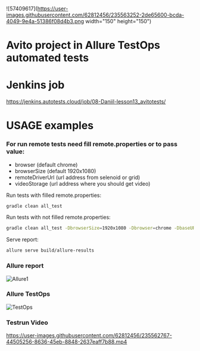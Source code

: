 ![57409617](https://user-images.githubusercontent.com/62812456/235563252-2de65600-bcda-4049-9e4a-51386f08d4b3.png width="150" height="150")


# Avito project in Allure TestOps automated tests

# Jenkins job
https://jenkins.autotests.cloud/job/08-Daniil-lesson13_avitotests/

# USAGE examples

### For run remote tests need fill remote.properties or to pass value:

* browser (default chrome)
* browserSize (default 1920x1080)
* remoteDriverUrl (url address from selenoid or grid)
* videoStorage (url address where you should get video)

Run tests with filled remote.properties:
```bash
gradle clean all_test
```

Run tests with not filled remote.properties:
```bash
gradle clean all_test -DbrowserSize=1920x1080 -Dbrowser=chrome -DbaseURL=https://www.avito.ru/
```

Serve report:
```bash
allure serve build/allure-results
```

### Allure report
![Allure1](https://user-images.githubusercontent.com/62812456/235561905-58b72ac3-e6e0-441e-87e9-4a169f866a07.jpg)

### Allure TestOps
![TestOps](https://user-images.githubusercontent.com/62812456/235562130-c9990ba8-5ace-4402-8bb7-29688111cd8a.jpg)

### Testrun Video

https://user-images.githubusercontent.com/62812456/235562767-44505256-8636-45eb-8848-2637eaff7b88.mp4


